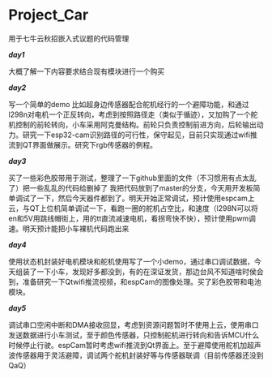 # Project_Car
用于七牛云秋招嵌入式议题的代码管理

***day1***

大概了解一下内容要求结合现有模块进行一个购买

***day2***

写一个简单的demo 比如超身边传感器配合舵机经行的一个避障功能，和通过l298n对电机一个正反转向，考虑到按照路径走（类似于循迹），又加购了一个舵机控制的前轮转向，小车采用阿克曼结构。前轮只负责控制前进方向，后轮输出动力。研究一下esp32-cam识别路径的可行性，保守起见，目前只实现通过wifi推流到QT界面做展示。研究下rgb传感器的例程。

***day3***

买了一些彩色胶带用于测试，整理了一下github里面的文件（不习惯用有点太乱了）把一些乱乱的代码给删掉了  我把代码放到了master的分支，今天用开发板简单调试了一下，然后今天器件都到了。明天开始正常调试，预计使用espcam上云，与QT上位机简单调试一下，看跑一圈的舵机占空比，和速度（l298N可以将en和5V用跳线帽街上，用的tt直流减速电机，看拐弯快不快），预计使用pwm调速。明天预计能把小车裸机代码跑出来

***day4***

使用状态机封装好电机模块和舵机使用写了一个小demo，通过串口调试数据，今天组装了一下小车，发现好多都没到，有的在深证发货，那边台风不知道啥时侯会到，准备研究一下Qtwifi推流视频，和espCam的图像处理。买了彩色胶带和电池模块。

***day5***

调试串口空闲中断和DMA接收回显，考虑到资源问题暂时不使用上云，使用串口发送数据进行小车测试，至于颜色传感器，只控制舵机进行转向和告诉MCU什么时候停止行驶。espCam暂时考虑wifi推流到Qt界面上。至于避障使用舵机加超声波传感器用于灵活避障，调试两个舵机封装好等与传感器联调（目前传感器还没到QaQ）

